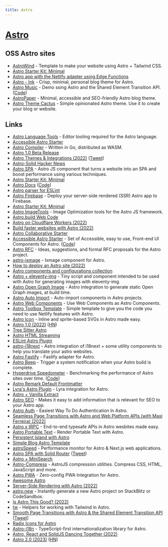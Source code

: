 ```yaml
---
title: Astro
---
```


# [Astro](https://astro.build/)

## OSS Astro sites

- [AstroWind](https://github.com/onwidget/astrowind) - Template to make your website using Astro + Tailwind CSS.
- [Astro Starter Kit: Minimal](https://github.com/mattrothenberg/1kx-astro)
- [Astro app with the Netlify adapter using Edge Functions](https://github.com/sarahetter/astro-netlify-edge-starter)
- [Astro - Ink](https://github.com/one-aalam/astro-ink) - Crisp, minimal, personal blog theme for Astro.
- [Astro Music](https://astro-music.netlify.app/) - Demo ssing Astro and the Shared Element Transition API. ([Code](https://github.com/Charca/astro-music))
- [AstroPaper](https://github.com/satnaing/astro-paper) - Minimal, accessible and SEO-friendly Astro blog theme.
- [Astro Theme Cactus](https://github.com/chrismwilliams/astro-theme-cactus) - Simple opinionated Astro theme. Use it to create your blog or website.

## Links

- [Astro Language Tools](https://github.com/withastro/language-tools) - Editor tooling required for the Astro language.
- [Accessible Astro Starter](https://github.com/markteekman/accessible-astro-starter)
- [Astro Compiler](https://github.com/withastro/compiler) - Written in Go, distributed as WASM.
- [Astro 1.0 Beta Release](https://astro.build/blog/astro-1-beta-release/)
- [Astro Themes & Integrations (2022)](https://astro.build/blog/themes-and-integrations/) ([Tweet](https://twitter.com/n_moore/status/1511778064753172483))
- [Astro-Solid Hacker News](https://github.com/ryansolid/astro-solid-hackernews)
- [Astro SPA](https://github.com/RafidMuhymin/astro-spa) - Astro JS component that turns a website into an SPA and boost performance using various techniques.
- [Astro Starter Kit: Minimal](https://github.com/bholmesdev/stream-overlays)
- [Astro Docs](https://docs.astro.build/en/getting-started/) ([Code](https://github.com/withastro/docs))
- [Astro parser for ESLint](https://github.com/ota-meshi/astro-eslint-parser)
- [Astro Firebase](https://github.com/thepassle/astro-firebase) - Deploy your server-side rendered (SSR) Astro app to Firebase.
- [Astro Starter Kit: Minimal](https://github.com/thepassle/astro-service-worker)
- [Astro ImageTools](https://github.com/RafidMuhymin/astro-imagetools) - Image Optimization tools for the Astro JS framework.
- [Astro.build Web Code](https://github.com/withastro/astro.build)
- [Astro on Cloudflare Workers (2022)](https://dev.to/thepassle/astro-on-cloudflare-workers-2ng7)
- [Build faster websites with Astro (2022)](https://www.youtube.com/watch?v=x3hiyWikdrE)
- [Astro Collaborative Starter](https://github.com/CTNicholas/astro-collaborative-starter)
- [Accessible Astro Starter](https://components.accessible-astro.dev/) - Set of Accessible, easy to use, Front-end UI Components for Astro. ([Code](https://github.com/markteekman/accessible-astro-components))
- [Astro RFC](https://github.com/withastro/rfcs) - Ideas, suggestions, and formal RFC proposals for the Astro project.
- [astro-ixmage](https://github.com/readonlychild/astro-ixmage) - Ixmage component for Astro.
- [How to deploy an Astro site (2022)](https://www.netlify.com/blog/how-to-deploy-astro/)
- [Astro components and configurations collection](https://github.com/JulianCataldo/astro)
- [Astro + eleventy-img](https://github.com/Princesseuh/astro-eleventy-img) - Tiny script and component intended to be used with Astro for generating images with eleventy-img.
- [Astro Open Graph Image](https://github.com/Kendy205/astro-og-image) - Astro integration to generate static Open Graph images, at build time.
- [Astro Auto Import](https://github.com/delucis/astro-auto-import) - Auto-import components in Astro projects.
- [Astro Web Components](https://github.com/astro-community/web-components) - Use Web Components as Astro Components.
- [Astro Toolbox Template](https://github.com/netlify-templates/astro-toolbox) - Simple template to give you the code you need to use Netlify features with Astro.
- [Astro Icon](https://github.com/natemoo-re/astro-icon) - Inline and sprite-based SVGs in Astro made easy.
- [Astro 1.0 (2022)](https://astro.build/blog/astro-1/) ([HN](https://news.ycombinator.com/item?id=32401159))
- [Tree Sitter Astro](https://github.com/virchau13/tree-sitter-astro)
- [Astro HTML Streaming](https://twitter.com/RyanCarniato/status/1557132452589473792)
- [ESLint Astro Plugin](https://github.com/ota-meshi/eslint-plugin-astro)
- [astro-i18next](https://github.com/yassinedoghri/astro-i18next) - Astro integration of i18next + some utility components to help you translate your astro websites.
- [Astro Fastify](https://github.com/matthewp/astro-fastify) - Fastify adapter for Astro.
- [Astro Beep](https://github.com/natemoo-re/astro-beep) - Trigger a system notification when your Astro build is complete.
- [Hyperdrive Speedometer](https://hyperdrive-speedometer.netlify.app/) - Benchmarking the performance of Astro sites over time. ([Code](https://github.com/delucis/hyperdrive-speedometer))
- [Astro Remark Default Frontmatter](https://github.com/BryceRussell/astro-remark-default-frontmatter)
- [Lyra's Astro Plugin](https://github.com/LyraSearch/plugin-astro) - Lyra integration for Astro.
- [Astro + Vanilla Extract](https://github.com/markdalgleish/astro-vanilla-extract-demo)
- [Astro SEO](https://github.com/jonasmerlin/astro-seo) - Makes it easy to add information that is relevant for SEO to your Astro app.
- [Astro Auth](https://github.com/astro-community/astro-auth) - Easiest Way To Do Authentication In Astro.
- [Seamless Page Transitions with Astro and Web Platform APIs (with Maxi Ferreira) (2022)](https://someantics.dev/astro-page-transitions/)
- [Astro x tRPC](https://github.com/MoustaphaDev/astro-trpc) - End-to-end typesafe APIs in Astro wesbites made easy.
- [Astro Portable Text](https://github.com/theisel/astro-portabletext) - Render Portable Text with Astro.
- [Persistent Island with Astro](https://twitter.com/charca/status/1577043347176189952)
- [Simple Blog Astro Template](https://littlesticks.dev/templates/simple-blog/)
- [astroSpeed](https://github.com/oslabs-beta/astrospeed) - Performance monitor for Astro & Next.js web applications.
- [Astro SPA with Solid Router](https://github.com/bholmesdev/is-even) ([Tweet](https://twitter.com/BHolmesDev/status/1582726860646993920))
- [Astro + MiniSearch](https://github.com/Barnabas/astro-minisearch)
- [Astro-Compress](https://github.com/astro-community/astro-compress) - AstroJS compression utilities. Compress CSS, HTML, JavaScript and more.
- [Astro PWA](https://github.com/vite-pwa/astro) - Zero-config PWA Integration for Astro.
- [Awesome Astro](https://github.com/one-aalam/awesome-astro)
- [Server-Side Rendering with Astro (2022)](https://astro.build/blog/experimental-server-side-rendering/)
- [astro.new](https://github.com/withastro/astro.new) - Instantly generate a new Astro project on StackBlitz or CodeSandbox.
- [Is Astro This Good? (2022)](https://www.youtube.com/watch?v=Sqp5VSqbQOY)
- [tw](https://github.com/norskeld/tw) - Helpers for working with Tailwind in Astro.
- [Smooth Page Transitions with Astro & the Shared Element Transition API](https://github.com/Charca/astro-view-transitions) ([Tweet](https://twitter.com/charca/status/1594725772148752391))
- [Radix Icons for Astro](https://github.com/astro-community/icons)
- [Astro-i18n](https://github.com/Alexandre-Fernandez/astro-i18n) - TypeScript-first internationalization library for Astro.
- [Astro, React and SolidJS Dancing Together (2022)](https://dev.to/mbarzeev/astro-react-and-solidjs-dancing-together-56oc)
- [Astro 2.0 (2023)](https://astro.build/blog/astro-2/) ([HN](https://news.ycombinator.com/item?id=34507170))
